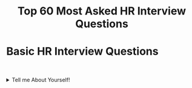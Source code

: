 <h1 align="center">Top 60 Most Asked HR Interview Questions</h1>

# Basic HR Interview Questions
&nbsp;&nbsp;&nbsp;&nbsp;&nbsp;&nbsp;&nbsp;&nbsp;&nbsp;&nbsp;&nbsp;&nbsp;&nbsp;&nbsp;&nbsp;&nbsp;&nbsp;&nbsp;&nbsp;&nbsp;&nbsp;&nbsp;&nbsp;&nbsp;&nbsp;&nbsp;&nbsp;&nbsp;&nbsp;&nbsp;&nbsp;&nbsp;&nbsp;&nbsp;

<details>
** *<summary>Tell me About Yourself!</summary>***
<br>
As a freshly graduate, I came across your job description. To my understanding, the position calls for a level-headed individual who is ready for new challenges. I believe that I am a perfect fit for this position. Being a student from Mechanical Engineering, I learned programming on my own. I have built projects that you can find on my Git-Hub, and I am always learning new things. In my engineering course, I have been an active student body member, and have worked as a mediator between students and faculty members. My biggest strength is perhaps that I never back down from a challenge, and always face a problem head on. If given the opportunity. I would prove to be an asset in your organization.
<br>
</details>
